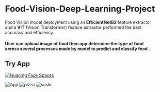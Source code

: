 # Food-Vision-Deep-Learning-Project
Food Vision model deployment using an <b> EfficientNetB2</b> feature extractor and a <b>ViT</b> (Vision Transformer) feature extractor performed the best accuracy and efficiency.
#### User can upload image of food then app determine the type of food across several processes made by model to predict and classify food .  

## Try App
[![Hugging Face Spaces](https://img.shields.io/badge/%F0%9F%A4%97%20Hugging%20Face-Spaces-blue)](https://huggingface.co/spaces/EmanAbelwhab/foodvision_mini)

![App](https://user-images.githubusercontent.com/103004153/216644104-0c2a6205-9471-48bd-8752-80d71ed4cda2.jpg)
![pizza](https://user-images.githubusercontent.com/103004153/216642963-04c80423-ee1a-43f1-ac78-c3753793b059.jpg)
![sushi](https://user-images.githubusercontent.com/103004153/216643013-9f4ad08f-f8ea-476d-9591-7100109f0901.jpg)
